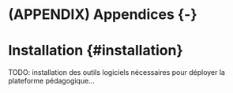 # (APPENDIX) Appendices {-}

# Installation {#installation}



TODO: installation des outils logiciels nécessaires pour déployer la plateforme pédagogique...
